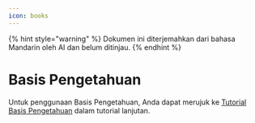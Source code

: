 ```yaml
---
icon: books
---
```


{% hint style="warning" %}
Dokumen ini diterjemahkan dari bahasa Mandarin oleh AI dan belum ditinjau.
{% endhint %}

# Basis Pengetahuan

Untuk penggunaan Basis Pengetahuan, Anda dapat merujuk ke [Tutorial Basis Pengetahuan](../../knowledge-base/knowledge-base.md) dalam tutorial lanjutan.